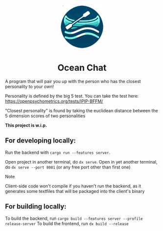 <p align="center">
  <img src="assets/logo.png" alt="Logo" width="150" />
</p>
<h1 align="center">Ocean Chat</h1>

A program that will pair you up with the person who has the closest personality to your own!

Personality is defined by the big 5 test. You can take the test here: https://openpsychometrics.org/tests/IPIP-BFFM/

"Closest personality" is found by taking the euclidean distance between the 5 dimension scores of two personalities

**This project is w.i.p.**

## For developing locally:
Run the backend with `cargo run --features server`.

Open project in another terminal, do `dx serve`.
Open in yet another terminal, do `dx serve --port 8081` (or any free port other than first one)

> [!NOTE]
> Client-side code won't compile if you haven't run the backend, as it generates some textfiles that will be packaged into the client's binary

## For building locally:
To build the backend, run `cargo build --features server --profile release-server`
To build the frontend, run `dx build --release`
